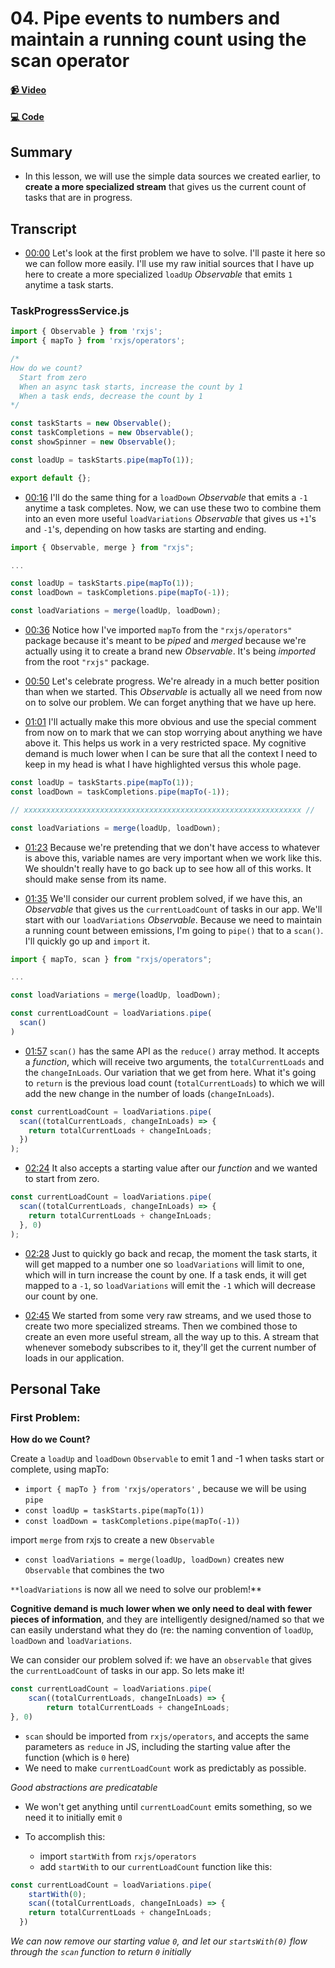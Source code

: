 # 04. Pipe events to numbers and maintain a running count using the scan operator

#### [📹 Video](https://egghead.io/lessons/rxjs-pipe-events-to-numbers-and-maintain-a-running-count-using-the-scan-operator)

#### [💻 Code](https://github.com/rarmatei/egghead-thinking-reactively/blob/lesson-04/src/lesson-code/TaskProgressService.js)

## Summary

- In this lesson, we will use the simple data sources we created earlier, to **create a more specialized stream** that gives us the current count of tasks that are in progress.

## Transcript

- [00:00](https://egghead.io/lessons/rxjs-pipe-events-to-numbers-and-maintain-a-running-count-using-the-scan-operator#t=0) Let's look at the first problem we have to solve. I'll paste it here so we can follow more easily. I'll use my raw initial sources that I have up here to create a more specialized `loadUp` _Observable_ that emits `1` anytime a task starts.

### TaskProgressService.js

```js
import { Observable } from 'rxjs';
import { mapTo } from 'rxjs/operators';

/*
How do we count?
  Start from zero
  When an async task starts, increase the count by 1
  When a task ends, decrease the count by 1
*/

const taskStarts = new Observable();
const taskCompletions = new Observable();
const showSpinner = new Observable();

const loadUp = taskStarts.pipe(mapTo(1));

export default {};
```

- [00:16](https://egghead.io/lessons/rxjs-pipe-events-to-numbers-and-maintain-a-running-count-using-the-scan-operator#t=16) I'll do the same thing for a `loadDown` _Observable_ that emits a `-1` anytime a task completes. Now, we can use these two to combine them into an even more useful `loadVariations` _Observable_ that gives us `+1`'s and `-1`'s, depending on how tasks are starting and ending.

```js
import { Observable, merge } from "rxjs";

...

const loadUp = taskStarts.pipe(mapTo(1));
const loadDown = taskCompletions.pipe(mapTo(-1));

const loadVariations = merge(loadUp, loadDown);
```

- [00:36](https://egghead.io/lessons/rxjs-pipe-events-to-numbers-and-maintain-a-running-count-using-the-scan-operator#t=36) Notice how I've imported `mapTo` from the `"rxjs/operators"` package because it's meant to be _piped_ and _merged_ because we're actually using it to create a brand new _Observable_. It's being _imported_ from the root `"rxjs"` package.

- [00:50](https://egghead.io/lessons/rxjs-pipe-events-to-numbers-and-maintain-a-running-count-using-the-scan-operator#t=50) Let's celebrate progress. We're already in a much better position than when we started. This _Observable_ is actually all we need from now on to solve our problem. We can forget anything that we have up here.

- [01:01](https://egghead.io/lessons/rxjs-pipe-events-to-numbers-and-maintain-a-running-count-using-the-scan-operator#t=61) I'll actually make this more obvious and use the special comment from now on to mark that we can stop worrying about anything we have above it. This helps us work in a very restricted space. My cognitive demand is much lower when I can be sure that all the context I need to keep in my head is what I have highlighted versus this whole page.

```js
const loadUp = taskStarts.pipe(mapTo(1));
const loadDown = taskCompletions.pipe(mapTo(-1));

// xxxxxxxxxxxxxxxxxxxxxxxxxxxxxxxxxxxxxxxxxxxxxxxxxxxxxxxxxxxxxx //

const loadVariations = merge(loadUp, loadDown);
```

- [01:23](https://egghead.io/lessons/rxjs-pipe-events-to-numbers-and-maintain-a-running-count-using-the-scan-operator#t=83) Because we're pretending that we don't have access to whatever is above this, variable names are very important when we work like this. We shouldn't really have to go back up to see how all of this works. It should make sense from its name.

- [01:35](https://egghead.io/lessons/rxjs-pipe-events-to-numbers-and-maintain-a-running-count-using-the-scan-operator#t=95) We'll consider our current problem solved, if we have this, an _Observable_ that gives us the `currentLoadCount` of tasks in our app. We'll start with our `loadVariations` _Observable_. Because we need to maintain a running count between emissions, I'm going to `pipe()` that to a `scan()`. I'll quickly go up and `import` it.

```js
import { mapTo, scan } from "rxjs/operators";

...

const loadVariations = merge(loadUp, loadDown);

const currentLoadCount = loadVariations.pipe(
  scan()
)
```

- [01:57](https://egghead.io/lessons/rxjs-pipe-events-to-numbers-and-maintain-a-running-count-using-the-scan-operator#t=117) `scan()` has the same API as the `reduce()` array method. It accepts a _function_, which will receive two arguments, the `totalCurrentLoads` and the `changeInLoads`. Our variation that we get from here. What it's going to `return` is the previous load count (`totalCurrentLoads`) to which we will add the new change in the number of loads (`changeInLoads`).

```js
const currentLoadCount = loadVariations.pipe(
  scan((totalCurrentLoads, changeInLoads) => {
    return totalCurrentLoads + changeInLoads;
  })
);
```

- [02:24](https://egghead.io/lessons/rxjs-pipe-events-to-numbers-and-maintain-a-running-count-using-the-scan-operator#t=144) It also accepts a starting value after our _function_ and we wanted to start from zero.

```js
const currentLoadCount = loadVariations.pipe(
  scan((totalCurrentLoads, changeInLoads) => {
    return totalCurrentLoads + changeInLoads;
  }, 0)
);
```

- [02:28](https://egghead.io/lessons/rxjs-pipe-events-to-numbers-and-maintain-a-running-count-using-the-scan-operator#t=148) Just to quickly go back and recap, the moment the task starts, it will get mapped to a number one so `loadVariations` will limit to one, which will in turn increase the count by one. If a task ends, it will get mapped to a `-1`, so `loadVariations` will emit the `-1` which will decrease our count by one.

- [02:45](https://egghead.io/lessons/rxjs-pipe-events-to-numbers-and-maintain-a-running-count-using-the-scan-operator#t=165) We started from some very raw streams, and we used those to create two more specialized streams. Then we combined those to create an even more useful stream, all the way up to this. A stream that whenever somebody subscribes to it, they'll get the current number of loads in our application.

## Personal Take

### First Problem:

**How do we Count?**

Create a `loadUp` and `loadDown` `Observable` to emit 1 and -1 when tasks start or complete, using mapTo:

- `import { mapTo } from 'rxjs/operators'` , because we will be using `pipe`
- `const loadUp = taskStarts.pipe(mapTo(1))`
- `const loadDown = taskCompletions.pipe(mapTo(-1))`

import `merge` from rxjs to create a new `Observable`

- `const loadVariations = merge(loadUp, loadDown)` creates new `Observable` that combines the two

`**loadVariations` is now all we need to solve our problem!\*\*

**Cognitive demand is much lower when we only need to deal with fewer pieces of information**, and they are intelligently designed/named so that we can easily understand what they do (re: the naming convention of `loadUp`, `loadDown` and `loadVariations`.

We can consider our problem solved if: we have an `observable` that gives the `currentLoadCount` of tasks in our app. So lets make it!

```js
const currentLoadCount = loadVariations.pipe(
	scan((totalCurrentLoads, changeInLoads) => {
		return totalCurrentLoads + changeInLoads;
}, 0)

```

- `scan` should be imported from `rxjs/operators`, and accepts the same parameters as `reduce` in JS, including the starting value after the function (which is `0` here)
- We need to make `currentLoadCount` work as predictably as possible.

_Good abstractions are predicatable_

- We won't get anything until `currentLoadCount` emits something, so we need it to initially emit `0`

- To accomplish this:
  - import `startWith` from `rxjs/operators`
  - add `startWith` to our `currentLoadCount` function like this:

```js
const currentLoadCount = loadVariations.pipe(
    startWith(0);
    scan((totalCurrentLoads, changeInLoads) => {
    return totalCurrentLoads + changeInLoads;
  })
```

_We can now remove our starting value `0`, and let our `startsWith(0)` flow through the `scan` function to return `0` initially_

